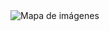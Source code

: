<img src="imagenes/Poster SEPEX2021.jpg" alt="Mapa de imágenes" usemap="#enlaces" border="0"/>        
<map name="enlaces">
   <area alt="ir a la introduccion del manual" shape="rect" coords="100,100,2090,3562" 
         href="https://journals.sagepub.com/doi/10.1177/1747021819883963" target="_blank" />
</map>    
